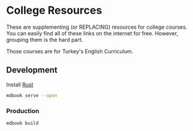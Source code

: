 # College Resources

These are supplementing (or REPLACING) resources for college courses. You can easily find all of these links on the internet for free. However, grouping them is the hard part.

Those courses are for Turkey's English Curriculum.



## Development
Install [Rust](https://www.rust-lang.org/)
```bash
mdbook serve --open
```
### Production
```bash
mdbook build
```